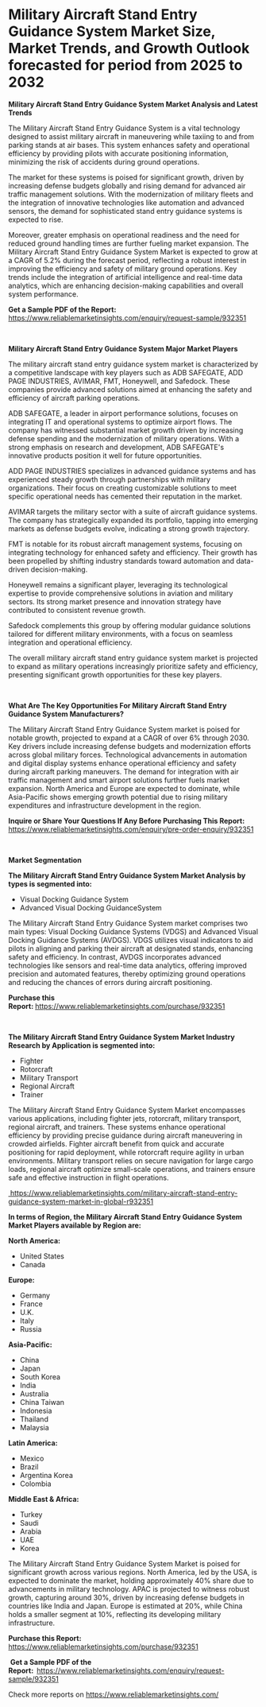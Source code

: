<p><h1>Military Aircraft Stand Entry Guidance System Market Size, Market Trends, and Growth Outlook forecasted for period from 2025 to 2032</h1></p><p><strong>Military Aircraft Stand Entry Guidance System Market Analysis and Latest Trends</strong></p>
<p><p>The Military Aircraft Stand Entry Guidance System is a vital technology designed to assist military aircraft in maneuvering while taxiing to and from parking stands at air bases. This system enhances safety and operational efficiency by providing pilots with accurate positioning information, minimizing the risk of accidents during ground operations. </p><p>The market for these systems is poised for significant growth, driven by increasing defense budgets globally and rising demand for advanced air traffic management solutions. With the modernization of military fleets and the integration of innovative technologies like automation and advanced sensors, the demand for sophisticated stand entry guidance systems is expected to rise. </p><p>Moreover, greater emphasis on operational readiness and the need for reduced ground handling times are further fueling market expansion. The Military Aircraft Stand Entry Guidance System Market is expected to grow at a CAGR of 5.2% during the forecast period, reflecting a robust interest in improving the efficiency and safety of military ground operations. Key trends include the integration of artificial intelligence and real-time data analytics, which are enhancing decision-making capabilities and overall system performance.</p></p>
<p><strong>Get a Sample PDF of the Report:&nbsp;</strong> <a href="https://www.reliablemarketinsights.com/enquiry/request-sample/932351?utm_campaign=3535&utm_medium=2&utm_source=Github&utm_content=ia&utm_term=21032025&utm_id=military-aircraft-stand-entry-guidance-system">https://www.reliablemarketinsights.com/enquiry/request-sample/932351</a></p>
<p>&nbsp;</p>
<p><strong>Military Aircraft Stand Entry Guidance System Major Market Players</strong></p>
<p><p>The military aircraft stand entry guidance system market is characterized by a competitive landscape with key players such as ADB SAFEGATE, ADD PAGE INDUSTRIES, AVIMAR, FMT, Honeywell, and Safedock. These companies provide advanced solutions aimed at enhancing the safety and efficiency of aircraft parking operations. </p><p>ADB SAFEGATE, a leader in airport performance solutions, focuses on integrating IT and operational systems to optimize airport flows. The company has witnessed substantial market growth driven by increasing defense spending and the modernization of military operations. With a strong emphasis on research and development, ADB SAFEGATE's innovative products position it well for future opportunities.</p><p>ADD PAGE INDUSTRIES specializes in advanced guidance systems and has experienced steady growth through partnerships with military organizations. Their focus on creating customizable solutions to meet specific operational needs has cemented their reputation in the market.</p><p>AVIMAR targets the military sector with a suite of aircraft guidance systems. The company has strategically expanded its portfolio, tapping into emerging markets as defense budgets evolve, indicating a strong growth trajectory. </p><p>FMT is notable for its robust aircraft management systems, focusing on integrating technology for enhanced safety and efficiency. Their growth has been propelled by shifting industry standards toward automation and data-driven decision-making.</p><p>Honeywell remains a significant player, leveraging its technological expertise to provide comprehensive solutions in aviation and military sectors. Its strong market presence and innovation strategy have contributed to consistent revenue growth.</p><p>Safedock complements this group by offering modular guidance solutions tailored for different military environments, with a focus on seamless integration and operational efficiency.</p><p>The overall military aircraft stand entry guidance system market is projected to expand as military operations increasingly prioritize safety and efficiency, presenting significant growth opportunities for these key players.</p></p>
<p>&nbsp;</p>
<p><strong>What Are The Key Opportunities For Military Aircraft Stand Entry Guidance System Manufacturers?</strong></p>
<p><p>The Military Aircraft Stand Entry Guidance System market is poised for notable growth, projected to expand at a CAGR of over 6% through 2030. Key drivers include increasing defense budgets and modernization efforts across global military forces. Technological advancements in automation and digital display systems enhance operational efficiency and safety during aircraft parking maneuvers. The demand for integration with air traffic management and smart airport solutions further fuels market expansion. North America and Europe are expected to dominate, while Asia-Pacific shows emerging growth potential due to rising military expenditures and infrastructure development in the region.</p></p>
<p><strong>Inquire or Share Your Questions If Any Before Purchasing This Report:</strong> <a href="https://www.reliablemarketinsights.com/enquiry/pre-order-enquiry/932351?utm_campaign=3535&utm_medium=2&utm_source=Github&utm_content=ia&utm_term=21032025&utm_id=military-aircraft-stand-entry-guidance-system">https://www.reliablemarketinsights.com/enquiry/pre-order-enquiry/932351</a></p>
<p>&nbsp;</p>
<p><strong>Market Segmentation</strong></p>
<p><strong>The Military Aircraft Stand Entry Guidance System Market Analysis by types is segmented into:</strong></p>
<p><ul><li>Visual Docking Guidance System</li><li>Advanced Visual Docking GuidanceSystem</li></ul></p>
<p><p>The Military Aircraft Stand Entry Guidance System market comprises two main types: Visual Docking Guidance Systems (VDGS) and Advanced Visual Docking Guidance Systems (AVDGS). VDGS utilizes visual indicators to aid pilots in aligning and parking their aircraft at designated stands, enhancing safety and efficiency. In contrast, AVDGS incorporates advanced technologies like sensors and real-time data analytics, offering improved precision and automated features, thereby optimizing ground operations and reducing the chances of errors during aircraft positioning.</p></p>
<p><strong>Purchase this Report:&nbsp;</strong><a href="https://www.reliablemarketinsights.com/purchase/932351?utm_campaign=3535&utm_medium=2&utm_source=Github&utm_content=ia&utm_term=21032025&utm_id=military-aircraft-stand-entry-guidance-system">https://www.reliablemarketinsights.com/purchase/932351</a></p>
<p>&nbsp;</p>
<p><strong>The Military Aircraft Stand Entry Guidance System Market Industry Research by Application is segmented into:</strong></p>
<p><ul><li>Fighter</li><li>Rotorcraft</li><li>Military Transport</li><li>Regional Aircraft</li><li>Trainer</li></ul></p>
<p><p>The Military Aircraft Stand Entry Guidance System Market encompasses various applications, including fighter jets, rotorcraft, military transport, regional aircraft, and trainers. These systems enhance operational efficiency by providing precise guidance during aircraft maneuvering in crowded airfields. Fighter aircraft benefit from quick and accurate positioning for rapid deployment, while rotorcraft require agility in urban environments. Military transport relies on secure navigation for large cargo loads, regional aircraft optimize small-scale operations, and trainers ensure safe and effective instruction in flight operations.</p></p>
<p><a href="https://www.reliablemarketinsights.com/military-aircraft-stand-entry-guidance-system-market-in-global-r932351?utm_campaign=3535&utm_medium=2&utm_source=Github&utm_content=ia&utm_term=21032025&utm_id=military-aircraft-stand-entry-guidance-system">&nbsp;https://www.reliablemarketinsights.com/military-aircraft-stand-entry-guidance-system-market-in-global-r932351</a></p>
<p><strong>In terms of Region, the Military Aircraft Stand Entry Guidance System Market Players available by Region are:</strong></p>
<p>
    <p> <strong> North America: </strong>
        <ul>
            <li>United States</li>
            <li>Canada</li>
        </ul>
        </p> 
    <p> <strong> Europe: </strong>
        <ul>
            <li>Germany</li>
            <li>France</li>
            <li>U.K.</li>
            <li>Italy</li>
            <li>Russia</li>
        </ul>
        </p> 
    <p> <strong> Asia-Pacific: </strong>
        <ul>
            <li>China</li>
            <li>Japan</li>
            <li>South Korea</li>
            <li>India</li>
            <li>Australia</li>
            <li>China Taiwan</li>
            <li>Indonesia</li>
            <li>Thailand</li>
            <li>Malaysia</li>
        </ul>
        </p> 
    <p> <strong> Latin America: </strong>
        <ul>
            <li>Mexico</li>
            <li>Brazil</li>
            <li>Argentina Korea</li>
            <li>Colombia</li>
        </ul>
        </p> 
    <p> <strong> Middle East & Africa: </strong>
        <ul>
            <li>Turkey</li>
            <li>Saudi</li>
            <li>Arabia</li>
            <li>UAE</li>
            <li>Korea</li>
        </ul>
    </p>
    </p>
<p><p>The Military Aircraft Stand Entry Guidance System Market is poised for significant growth across various regions. North America, led by the USA, is expected to dominate the market, holding approximately 40% share due to advancements in military technology. APAC is projected to witness robust growth, capturing around 30%, driven by increasing defense budgets in countries like India and Japan. Europe is estimated at 20%, while China holds a smaller segment at 10%, reflecting its developing military infrastructure.</p></p>
<p><strong>Purchase this Report: </strong><a href="https://www.reliablemarketinsights.com/purchase/932351?utm_campaign=3535&utm_medium=2&utm_source=Github&utm_content=ia&utm_term=21032025&utm_id=military-aircraft-stand-entry-guidance-system">https://www.reliablemarketinsights.com/purchase/932351</a></p>
<p>&nbsp;<strong>Get a Sample PDF of the Report:&nbsp;&nbsp;</strong><a href="https://www.reliablemarketinsights.com/enquiry/request-sample/932351?utm_campaign=3535&utm_medium=2&utm_source=Github&utm_content=ia&utm_term=21032025&utm_id=military-aircraft-stand-entry-guidance-system">https://www.reliablemarketinsights.com/enquiry/request-sample/932351</a></p>
<p><strong></strong></p>
<p>Check more reports on <a href="https://www.reliablemarketinsights.com/?utm_campaign=3535&utm_medium=2&utm_source=Github&utm_content=ia&utm_term=21032025&utm_id=military-aircraft-stand-entry-guidance-system">https://www.reliablemarketinsights.com/</a></p>